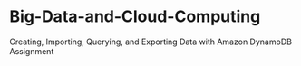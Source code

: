 # Big-Data-and-Cloud-Computing
Creating, Importing, Querying, and Exporting Data with Amazon DynamoDB Assignment
